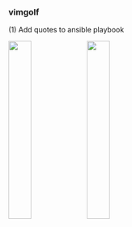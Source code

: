 ### vimgolf

(1) Add quotes to ansible playbook

<img src="https://user-images.githubusercontent.com/93987703/144702735-af431738-7f7e-4f82-96a4-90df28c890ce.png" width=30% height=30%>
<img src="https://user-images.githubusercontent.com/93987703/144702740-6994a1a5-6691-419b-88d4-a2d141a67a72.png" width=30% height=30%>
